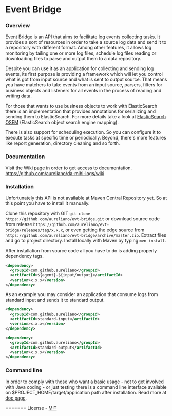 Event Bridge
=======

### Overview
Event Bridge is an API that aims to facilitate log events collecting tasks. It provides a sort of resources in order to take a source log data and send it to a repository with different format. Among other features, it allows log monitoring by tailing one or more log files, schedule log files reading or downloading files to parse and output them to a data repository.

Despite you can use it as an application for collecting and sending log events, its first purpose is providing a framework which will let you control what is got from input source and what is sent to output source. That means you have matchers to take events from an input source, parsers, filters for business objects and listeners for all events in the process of reading and writing data.

For those that wants to use business objects to work with ElasticSearch there is an implementation that provides annotations for serializing and sending them to ElasticSearch. For more details take a look at [ElasticSearch OSEM](https://github.com/kzwang/elasticsearch-osem) (ElasticSearch object search engine mapping).

There is also support for scheduling execution. So you can configure it to execute tasks at specific time or periodically. Beyond, there's more features like report generation, directory cleaning and so forth.

### Documentation
Visit the Wiki page in order to get access to documentation. https://github.com/aureliano/da-mihi-logs/wiki

### Installation
Unfortunately this API is not available at Maven Central Repository yet. So at this point you have to install it manually.

Clone this repository with GIT `git clone https://github.com/aureliano/evt-bridge.git` or download source code from release `https://github.com/aureliano/evt-bridge/releases/tag/x.x.x`, or even getting the edge source from `https://github.com/aureliano/evt-bridge/archive/master.zip`. Extract files and go to project directory. Install locally with Maven by typing `mvn install`.

After installation from source code all you have to do is adding properly dependency tags.
```xml
<dependency>
  <groupId>com.github.aureliano</groupId>
  <artifactId>${agent}-${input/output}</artifactId>
  <version>x.x.x</version>
</dependency>
```
As an example you may consider an application that consume logs from standard input and sends it to standard output.
```xml
<dependency>
  <groupId>com.github.aureliano</groupId>
  <artifactId>standard-input</artifactId>
  <version>x.x.x</version>
</dependency>

<dependency>
  <groupId>com.github.aureliano</groupId>
  <artifactId>standard-output</artifactId>
  <version>x.x.x</version>
</dependency>
```

### Command line
In order to comply with those who want a basic usage - not to get involved with Java coding - or just testing there is a command line interface available on $PROJECT_HOME/target/application path after installation. Read more at [doc page](https://github.com/aureliano/da-mihi-logs/wiki/Command-line-application).

=======
License - [MIT](https://github.com/aureliano/evt-bridge/blob/master/LICENSE)

